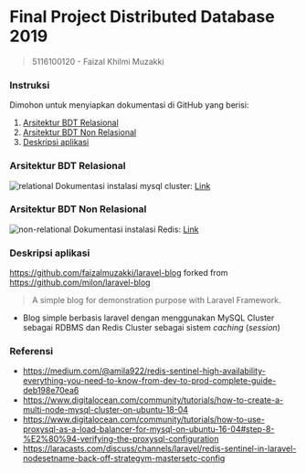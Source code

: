 # Final Project Distributed Database 2019
> 5116100120 - Faizal Khilmi Muzakki

### Instruksi
Dimohon untuk menyiapkan dokumentasi di GitHub yang berisi:
1. [Arsitektur BDT Relasional](#arsitektur_bdt_relasional)
2. [Arsitektur BDT Non Relasional](#arsitektur_bdt_non_relasional)
3. [Deskripsi aplikasi](#desripsi_aplikasi)

### Arsitektur BDT Relasional
![relational](img/relational.png)
Dokumentasi instalasi mysql cluster: [Link](../ETS)

### Arsitektur BDT Non Relasional
![non-relational](img/non-relational.png)
Dokumentasi instalasi Redis: [Link](../Redis)

### Deskripsi aplikasi
https://github.com/faizalmuzakki/laravel-blog forked from https://github.com/milon/laravel-blog
> A simple blog for demonstration purpose with Laravel Framework.

- Blog simple berbasis laravel dengan menggunakan MySQL Cluster sebagai RDBMS dan Redis Cluster sebagai sistem _caching_
(_session_)

### Referensi
- https://medium.com/@amila922/redis-sentinel-high-availability-everything-you-need-to-know-from-dev-to-prod-complete-guide-deb198e70ea6
- https://www.digitalocean.com/community/tutorials/how-to-create-a-multi-node-mysql-cluster-on-ubuntu-18-04
- https://www.digitalocean.com/community/tutorials/how-to-use-proxysql-as-a-load-balancer-for-mysql-on-ubuntu-16-04#step-8-%E2%80%94-verifying-the-proxysql-configuration
- https://laracasts.com/discuss/channels/laravel/redis-sentinel-in-laravel-nodesetname-back-off-strategym-mastersetc-config
